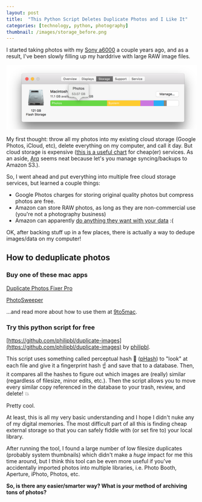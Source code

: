 ```yaml
---
layout: post
title:  "This Python Script Deletes Duplicate Photos and I Like It"
categories: [technology, python, photography]
thumbnail: /images/storage_before.png
---
```


I started taking photos with my [Sony a6000](https://www.dpreview.com/reviews/sony-alpha-a6000) a couple years ago, and as a result, I've been slowly filling up my harddrive with large RAW image files.

![About this Mac > Storage](/images/storage_before.png)

My first thought: throw all my photos into my existing cloud storage (Google Photos, iCloud, etc), delete everything on my computer, and call it day. But cloud storage is expensive ([this is a useful chart](https://www.cloudwards.net/comparison/) for cheap(er) services. As an aside, [Arq](https://www.arqbackup.com/) seems neat because let's you manage syncing/backups to Amazon S3.).

So, I went ahead and put everything into multiple free cloud storage services, but learned a couple things:

- Google Photos charges for storing original quality photos but compress photos are free.
- Amazon can store RAW photos, as long as they are non-commercial use (you're not a photography business)
- Amazon can apparently [do anything they want with your data](http://www.zdnet.com/article/no-privacy-on-amazons-cloud-drive/) :(

OK, after backing stuff up in a few places, there is actually a way to dedupe images/data on my computer!

## How to deduplicate photos

### Buy one of these mac apps

[Duplicate Photos Fixer Pro](https://itunes.apple.com/us/app/duplicate-photos-fixer-pro/id963642514?mt=12)

[PhotoSweeper](https://itunes.apple.com/us/app/photosweeper/id463362050?mt=12)

...and read more about how to use them at [9to5mac](https://9to5mac.com/2015/05/07/how-to-shrink-mac-photo-library-delete-duplicates/).

### Try this python script for free

[https://github.com/philipbl/duplicate-images](https://github.com/philipbl/duplicate-images) by [philipbl](https://github.com/philipbl).

This script uses something called perceptual hash 👀 ([pHash](http://www.phash.org/)) to "look" at each file and give it a fingerprint hash ☝️ and save that to a database. Then, it compares all the hashes to figure out which images are (really) similar (regardless of filesize, minor edits, etc.). Then the script allows you to move every similar copy referenced in the database to your trash, review, and delete! 💥

Pretty cool.

At least, this is all my very basic understanding and I hope I didn't nuke any of my digital memories. The most difficult part of all this is finding cheap external storage so that you can safely fiddle with (or set fire to) your local library.

After running the tool, I found a large number of low filesize duplicates (probably system thumbnails) which didn't make a *huge* impact for me this time around, but I think this tool can be even more useful if you've accidentally imported photos into multiple libraries, i.e. Photo Booth, Aperture, iPhoto, Photos, etc.

**So, is there any easier/smarter way? What is *your* method of archiving tons of photos?**